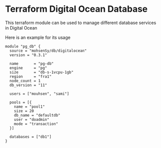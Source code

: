 # Terraform Digital Ocean Database

This terraform module can be used to manage different database services in Digital Ocean

Here is an example for its usage

```
module "pg_db" {
  source = "mohsenSy/db/digitalocean"
  version = "0.3.1"

  name       = "pg-db"
  engine     = "pg"
  size       = "db-s-1vcpu-1gb"
  region     = "fra1"
  node_count = 1
  db_version = "11"

  users = ["mouhsen", "sami"]

  pools = [{
    name = "pool1"
    size = 20
    db_name = "defaultdb"
    user = "doadmin"
    mode = "transaction"
  }]

  databases = ["db1"]
}
```
